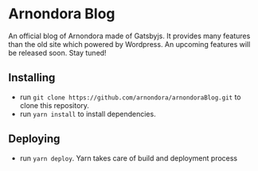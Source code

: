 # Arnondora Blog
An official blog of Arnondora made of Gatsbyjs. It provides many features than the old site which powered by Wordpress. An upcoming features will be released soon. Stay tuned!

## Installing
- run `git clone https://github.com/arnondora/arnondoraBlog.git` to clone this repository.
- run `yarn install` to install dependencies.

## Deploying
- run `yarn deploy`. Yarn takes care of build and deployment process
